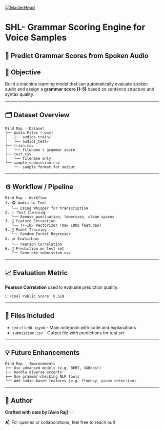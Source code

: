 [![MasterHead](https://lh3.googleusercontent.com/pw/AP1GczPPy0Rofqxbl1kXQIYXXfd3zicZ3cCsDQdIIy9MI_1KNVmtn-qBGuiyBPhNoWA0ZNGOWvKGDPXo7GqS9raf_dhgB0YTDka5y_75QL_-eGfK4i_J1i6sp9tH7feCinyynsvPQmJJXWPCB7d6KRuDKJ55=w800-h350-s-no-gm?authuser=0)](https://Avinraj01.io)

# SHL- Grammar Scoring Engine for Voice Samples


🎤 **Predict Grammar Scores from Spoken Audio**
---

## 🧠 Objective
Build a machine learning model that can automatically evaluate spoken audio and assign a **grammar score (1–5)** based on sentence structure and syntax quality.

---

## 🗂️ Dataset Overview

```
Mind Map - Dataset
├── Audio Files (.wav)
│   ├── audios_train/
│   └── audios_test/
├── train.csv
│   └── filename + grammar score
├── test.csv
│   └── filename only
└── sample_submission.csv
    └── sample format for output
```

---

## ⚙️ Workflow / Pipeline

```
Mind Map - Workflow
1. 🎧 Audio to Text
   └── Using Whisper for transcription
2. ✨ Text Cleaning
   └── Remove punctuation, lowercase, clean spaces
3. 🧮 Feature Extraction
   └── TF-IDF Vectorizer (max 1000 features)
4. 🌲 Model Training
   └── Random Forest Regressor
5. 📊 Evaluation
   └── Pearson Correlation
6. 🧪 Prediction on test set
   └── Generate submission.csv
```

---

## 📈 Evaluation Metric
**Pearson Correlation** used to evaluate prediction quality.

```
📌 Final Public Score: 0.519
```

---

## 📁 Files Included
- `Untitled0.ipynb` - Main notebook with code and explanations
- `submission.csv` - Output file with predictions for test set

---

## 💡 Future Enhancements
```
Mind Map - Improvements
├── Use advanced models (e.g. BERT, XGBoost)
├── Handle diverse accents
├── Use grammar-checking NLP tools
└── Add audio-based features (e.g. fluency, pause detection)
```

---

## 👤 Author
**Crafted with care by [Avin Raj]** ✨

📬 For queries or collaborations, feel free to reach out!
